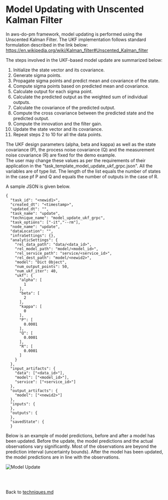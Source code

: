 # Model Updating with Unscented Kalman Filter

In aws-do-pm framework, model updating is performed using the Unscented Kalman Filter.
The UKF implementation follows standard formulation described in the link below:
https://en.wikipedia.org/wiki/Kalman_filter#Unscented_Kalman_filter

The steps involved in the UKF-based model update are summarized below:
1.  Initialize the state vector and its covariance.
2.  Generate sigma points.
3.  Propagate sigma points and predict mean and covariance of the state.
4.  Compute sigma points based on predicted mean and covariance.
5.  Calculate output for each sigma point.
6.  Calculate the predicted output as the weighted sum of individual outputs.
7.  Calculate the covariance of the predicted output.
8.  Compute the cross covariance between the predicted state and the predicted output.
9.  Compute the innovation and the filter gain.
10. Update the state vector and its covariance.
11. Repeat steps 2 to 10 for all the data points.

The UKF design parameters (alpha, beta and kappa) as well as the state covariance (P), 
the process noise covariance (Q) and the measurement noise covariance (R) are fixed for the demo example.  
The user may change these values as per the requirements of their application in the 
"task_template_model_update_ukf_grpc.json". All the variables are of type list. The length of the list
equals the number of states in the case pf P and Q and equals the number of outputs in the case of R.

A sample JSON is given below.

````
{
  "task_id": "<newid1>",
  "created_dt": "<timestamp>",
  "updated_dt": "",
  "task_name": "update",
  "technique_name": "model_update_ukf_grpc",
  "task_options": ["-it","--rm"],
  "node_name": "update",
  "dataLocation": "",
  "infraSettings": {},
  "analyticSettings": {
    "rel_data_path": "data/<data_id>",
    "rel_model_path": "model/<model_id>",
    "rel_service_path": "service/<service_id>",
    "rel_dest_path": "model/<newid2>",
    "model": "Dict Object",
    "num_output_points": 50,
    "num_ukf_iter": 40,
    "ukf": {
      "alpha": [
        1
      ],
      "beta": [
        2
      ],
      "kappa": [
        0
      ],
      "P": [
        0.0001
      ],
      "Q": [
        0.0001
      ],
      "R": [
        0.0001
      ]
    }
  },
  "input_artifacts": {
    "data": ["<data_id>"],
    "model": ["<model_id>"],
    "service": ["<service_id>"]
  },
  "output_artifacts": {
    "model": ["<newid2>"]
  },
  "inputs": {
  },
  "outputs": {
  },
  "savedState": {
  }
`````

Below is an example of model predictions, before and after a
model has been updated. Before the update, the model predictions and the actual
observations vary significantly. Most of the observations are beyond the prediction
interval (uncertainty bounds). After the model has been updated, the model predictions
are in line with the observations.

![Model Update](./images/model_update.png)

<br/>
<br/>

Back to [techniques.md](../../../../docs/techniques.md)
